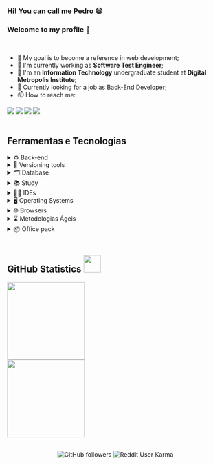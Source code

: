 ### Hi! You can call me Pedro 😄<br>
### Welcome to my profile 👋


<br>

- 🎯 My goal is to become a reference in web development;
- 🔭 I'm currently working as **Software Test Engineer**;
- 🌱 I'm an **Information Technology** undergraduate student at **Digital Metropolis Institute**;
- 🤖 Currently looking for a job as Back-End Developer;
- 📫 How to reach me: 

<div>
<a href="https://github.com/opedro-c" target="_blank"><img src="https://img.shields.io/badge/Github-000?style=for-the-badge&logo=github&logoColor=white"></a>
<a href="https://instagram.com/opedro_c"><img src="https://img.shields.io/badge/-Instagram-%23E4405F?style=for-the-badge&logo=instagram&logoColor=white"></a>
<a href="https://www.linkedin.com/in/pedro-costa-06a82422b"><img src="https://img.shields.io/badge/-LinkedIn-%230077B5?style=for-the-badge&logo=linkedin&logoColor=white"></a>
<a href="https://wa.me/5585997962751"><img src="https://img.shields.io/badge/-WhatsApp-25D366?style=for-the-badge&logo=whatsapp&logoColor=white"></a>
</div> 
<br>


## Ferramentas e Tecnologias
<div>
<details>
<summary>⚙️ Back-end</summary>
<br>
<img src="https://img.shields.io/badge/Python-20232A?style=for-the-badge&logo=python&logoColor=61DAFB">
<img src="https://img.shields.io/badge/Flask-000000?style=for-the-badge&logo=flask&logoColor=white">
<img src="https://img.shields.io/badge/Django-0C4B33?style=for-the-badge&logo=django&logoColor=white">
<img src="https://img.shields.io/badge/Java-ED8B00?style=for-the-badge&logo=java&logoColor=white">
</details>

<details>
<summary>🔑 Versioning tools</summary>
<br> 
<img src="https://img.shields.io/badge/Git-F05032?style=for-the-badge&logo=git&logoColor=white">
<img src="https://img.shields.io/badge/GitHub-181717?style=for-the-badge&logo=github&logoColor=white">
<img src="https://img.shields.io/badge/GitLab-181717?style=for-the-badge&logo=gitlab&logoColor=white">
</details>
  
<details>
<summary>🗂 Database</summary>
<br> 
<img src="https://img.shields.io/badge/MySQL-005C84?style=for-the-badge&logo=mysql&logoColor=white">
<img src="https://img.shields.io/badge/Postgre SQL-46759B?style=for-the-badge&logo=postgresql&logoColor=white">
<img src="https://img.shields.io/badge/SQLite-044A64?style=for-the-badge&logo=sqlite&logoColor=white">
</details>

<details>
<summary>📚 Study</summary>
<br> 
<img src="https://img.shields.io/badge/Duolingo-58CC02?style=for-the-badge&logo=Duolingo&logoColor=white">
<img src="https://img.shields.io/badge/Udemy-EC5252?style=for-the-badge&logo=Udemy&logoColor=white">
<img src="https://img.shields.io/badge/YouTube-FF0000?style=for-the-badge&logo=youtube&logoColor=white">  
<img src="https://img.shields.io/badge/freecodecamp-27273D?style=for-the-badge&logo=freecodecamp&logoColor=white">
</details>
  
<details>
<summary>👨‍💻 IDEs</summary>
<br> 
<img src="https://img.shields.io/badge/Visual_Studio_Code-0078D4?style=for-the-badge&logo=visual%20studio%20code&logoColor=white">
<img src="https://img.shields.io/badge/IntelliJ IDEA-9762C3?style=for-the-badge&logo=intellij-idea&logoColor=white">
<img src="https://img.shields.io/badge/DataGrip-1B6AC6?style=for-the-badge&logo=datagrip&logoColor=white">
<img src="https://img.shields.io/badge/Vim-019331?style=for-the-badge&logo=vim&logoColor=white">
</details> 

<details>
<summary>🖥️ Operating Systems</summary>
<br> 
<img src="https://img.shields.io/badge/Ubuntu-orange?style=for-the-badge&logo=ubuntu&logoColor=white">
<img src="https://img.shields.io/badge/Linux Mint-019331?style=for-the-badge&logo=linux-mint&logoColor=white">
<img src="https://img.shields.io/badge/Windows-1B6AC6?style=for-the-badge&logo=windows&logoColor=white">
</details> 

<details>
<summary>🌐 Browsers</summary>
<br> 
<img src="https://img.shields.io/badge/Google_chromium-4285F4?style=for-the-badge&logo=Google-chrome&logoColor=white">
<img src="https://img.shields.io/badge/Firefox_Browser-FF7139?style=for-the-badge&logo=Firefox-Browser&logoColor=white">
<img src="https://img.shields.io/badge/Microsoft_Edge-0078D7?style=for-the-badge&logo=Microsoft-edge&logoColor=white">
</details> 
  
<details>
<summary>⌛ Metodologias Ágeis</summary>
<br> 
<img src="https://img.shields.io/badge/-Kanban-blue?style=for-the-badge">
<img src="https://img.shields.io/badge/-Scrum-orange?style=for-the-badge">
</details> 
  
 <details>
<summary>📦 Office pack</summary>
<img src="https://img.shields.io/badge/Libre_Office-FFFFFF?style=for-the-badge&logo=libreoffice&logoColor=black">
<img src="https://img.shields.io/badge/Only_Office-2B579A?style=for-the-badge&logo=onlyoffice&logoColor=white">
<img src="https://img.shields.io/badge/Microsoft_Office-B7472A?style=for-the-badge&logo=microsoft-office&logoColor=white">
</details>

<br>

## GitHub Statistics <img src="https://github.githubassets.com/images/mona-loading-dark.gif" width=40>

<div>
  
<a href="https://github.com/opedro-c">
<img src="https://github-readme-stats.vercel.app/api/top-langs/?username=opedro-c&layout=compact&langs_count=7&theme=omni" height="180em"/>
<br>
<img src="https://github-readme-stats.vercel.app/api?username=opedro-c&show_icons=true&theme=omni&include_all_commits=true&count_private=true" height="180em"/>
</div>
</a>
  
<br>


<div align="center">

  ![GitHub followers](https://img.shields.io/github/followers/opedro-c?style=social)
  ![Reddit User Karma](https://img.shields.io/reddit/user-karma/combined/opedro-c?style=social)
  
</div>
